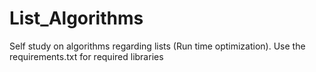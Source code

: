 # List_Algorithms

Self study on algorithms regarding lists (Run time optimization).
Use the requirements.txt for required libraries
